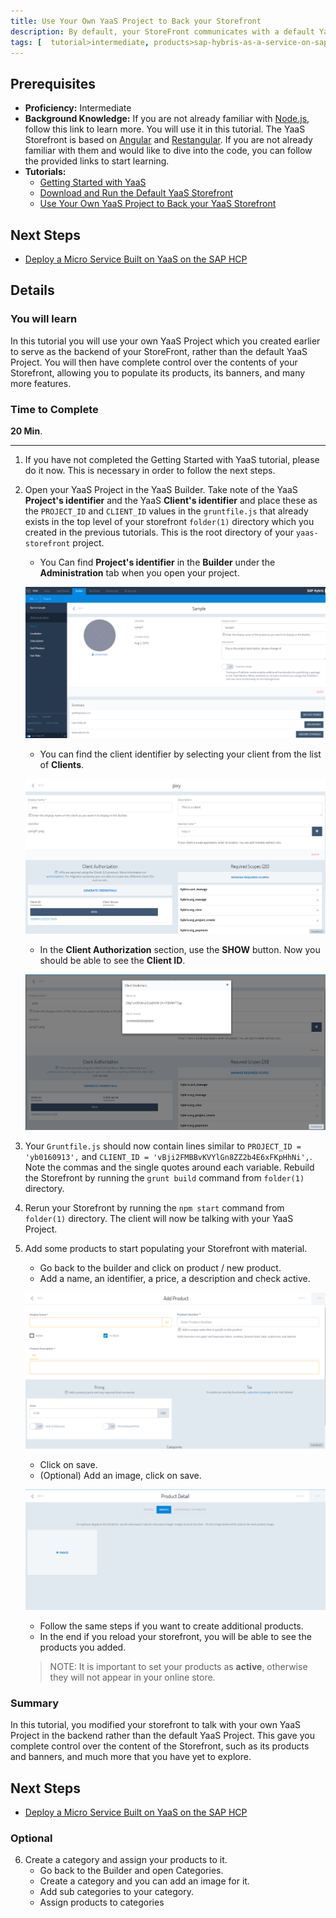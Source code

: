 ```yaml
---
title: Use Your Own YaaS Project to Back your Storefront
description: By default, your StoreFront communicates with a default YaaS Project in the backend (created by the StoreFront's own Team). This contains the products that you have seen, banner images and much more.  In this step you will point your StoreFront to your own YaaS Project instead, giving you more control of back end logistics.
tags: [  tutorial>intermediate, products>sap-hybris-as-a-service-on-sap-hana-cloud-platform>sap-hybris-as-a-service-on-sap-hana-cloud-platform ]
---
```

## Prerequisites  
 - **Proficiency:** Intermediate
 - **Background Knowledge:** If you are not already familiar with [Node.js](https://www.youtube.com/watch?v=pU9Q6oiQNd0), follow this link to learn more. You will use it in this tutorial. The YaaS Storefront is based on  [Angular](https://docs.angularjs.org/guide/directive) and [Restangular](https://github.com/mgonto/restangular#starter-guide). If you are not already familiar with them and would like to dive into the code, you can follow the provided links to start learning.
 - **Tutorials:**
    - [Getting Started with YaaS](http://www.sap.com/developer/tutorials/yaas-getting-started.html)
    - [Download and Run the Default YaaS Storefront](http://www.sap.com/developer/tutorials/yaas-download-run-default-storefront.html)
    - [Use Your Own YaaS Project to Back your YaaS Storefront](http://www.sap.com/developer/tutorials/yaas-create-project-backing-storefront.html)

## Next Steps
 - [Deploy a Micro Service Built on YaaS on the SAP HCP](http://www.sap.com/developer/tutorials/yaas-deploy-run-microservice-cloud.html)

## Details
### You will learn  
In this tutorial you will use your own YaaS Project which you created earlier to serve as the backend of your StoreFront, rather than the default YaaS Project.  You will then have complete control over the contents of your Storefront, allowing you to populate its products, its banners, and many more features.

### Time to Complete
**20 Min**.

---

1. If you have not completed the Getting Started with YaaS tutorial, please do it now. This is necessary in order to follow the next steps.   

2. Open your YaaS Project in the YaaS Builder. Take note of the YaaS **Project's identifier** and the YaaS **Client's identifier** and place these as the `PROJECT_ID` and `CLIENT_ID` values in the `gruntfile.js` that already exists in the top level of your storefront `folder(1)` directory which you created in the previous tutorials. This is the root directory of your `yaas-storefront` project.
    - You Can find **Project's identifier** in the **Builder** under the **Administration** tab when you open your project.

    ![Project Identifier](project-identifier.PNG)

    - You can find the client identifier by selecting your client from the list of **Clients**.

    ![Client Credentials](client-credentials.PNG)

    - In the **Client Authorization** section, use the **SHOW** button. Now you should be able to see the **Client ID**.

    ![Show Credentials](show-credentials.PNG)

3. Your `Gruntfile.js` should now contain lines similar to `PROJECT_ID = 'yb0160913',` and `CLIENT_ID = 'vBji2FMBBvKVYlGn8ZZ2b4E6xFKpHhNi',`. Note the commas and the single quotes around each variable. Rebuild the Storefront by running the `grunt build` command from `folder(1)` directory.

4. Rerun your Storefront by running the `npm start` command from `folder(1)` directory. The client will now be talking with your YaaS Project.

5. Add some products to start populating your Storefront with material.
    - Go back to the builder and click on product / new product.
    - Add a name, an identifier, a price, a description and check active.

    ![Add Product](add-product.PNG)

    - Click on save.
    - (Optional) Add an image, click on save.

    ![Add Image](add-image-to-product.PNG)

    - Follow the same steps if you want to create additional products.
    - In the end if you reload your storefront, you will be able to see the products you added.

    > NOTE: It is important to set your products as **active**, otherwise they will not appear in your online store.

### Summary
In this tutorial, you modified your storefront to talk with your own YaaS Project in the backend rather than the default YaaS Project. This gave you complete control over the content of the Storefront, such as its products and banners, and much more that you have yet to explore.   

## Next Steps
 - [Deploy a Micro Service Built on YaaS on the SAP HCP](http://www.sap.com/developer/tutorials/yaas-deploy-run-microservice-cloud.html)

### Optional
6. Create a category and assign your products to it.
    - Go back to the Builder and open Categories.
    - Create a category and you can add an image for it.
    - Add sub categories to your category.
    - Assign products to categories
